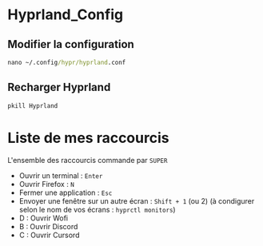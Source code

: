# Hyprland_Config

## Modifier la configuration 
```cmd
nano ~/.config/hypr/hyprland.conf
```

## Recharger Hyprland 
```cmd
pkill Hyprland
```

# Liste de mes raccourcis
L'ensemble des raccourcis commande par `SUPER`

- Ouvrir un terminal : `Enter`
- Ouvrir Firefox : `N`
- Fermer une application : `Esc`
- Envoyer une fenêtre sur un autre écran : `Shift + 1` (ou 2) (à condigurer selon le nom de vos écrans : `hyprctl monitors`)
- D : Ouvrir Wofi
- B : Ouvrir Discord
- C : Ouvrir Cursord